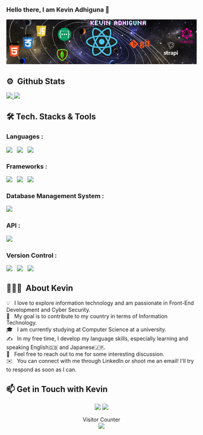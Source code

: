 ### Hello there, I am Kevin Adhiguna 👋

![kevinadhiguna](https://raw.githubusercontent.com/kevinadhiguna/kevinadhiguna/master/assets/kevinadhiguna-v3.png)
<!-- Alternative:
<img src="https://raw.githubusercontent.com/kevinadhiguna/kevinadhiguna/master/assets/kevinadhiguna.png" alt="kevinadhiguna's profile banner" />
-->

## ⚙️ &nbsp;Github Stats

<a href="https://github.com/kevinadhiguna">
  <img height="180em" src="https://github-readme-stats.vercel.app/api?username=kevinadhiguna&show_icons=true&theme=vue-dark&include_all_commits=true&count_private=true" />
  <img height="180em" src="https://github-readme-stats.vercel.app/api/top-langs/?username=kevinadhiguna&layout=compact&theme=vue-dark&hide=shards,shaderlab,hlsl&langs_count=10" />
</a>

## 🛠 Tech. Stacks & Tools

### Languages :
<img src="https://img.shields.io/badge/javascript%20-%23323330.svg?&style=for-the-badge&logo=javascript&logoColor=%23F7DF1E" />&nbsp;&nbsp;
<img src="https://img.shields.io/badge/html5%20-%23E34F26.svg?&style=for-the-badge&logo=html5&logoColor=white" />&nbsp;&nbsp;
<img src="https://img.shields.io/badge/css3%20-%231572B6.svg?&style=for-the-badge&logo=css3&logoColor=white" />&nbsp;&nbsp;
<!-- <img src="https://img.shields.io/badge/python%20-%2314354C.svg?&style=for-the-badge&logo=python&logoColor=white" />&nbsp;&nbsp; -->
<!-- <img src="https://img.shields.io/badge/shell_script%20-%23121011.svg?&style=for-the-badge&logo=gnu-bash&logoColor=white" />&nbsp;&nbsp; -->

### Frameworks :
<img src="https://img.shields.io/badge/react%20-%2320232a.svg?&style=for-the-badge&logo=react&logoColor=%2361DAFB" />&nbsp;&nbsp;
<img src="https://img.shields.io/badge/react_native%20-%2320232a.svg?&style=for-the-badge&logo=react&logoColor=%2361DAFB" />&nbsp;&nbsp;
<img src="https://img.shields.io/badge/strapi%20-%232E7EEA.svg?&style=for-the-badge&logo=strapi&logoColor=white" />&nbsp;&nbsp;

### Database Management System :
<img src ="https://img.shields.io/badge/MongoDB-%234ea94b.svg?&style=for-the-badge&logo=mongodb&logoColor=white" />&nbsp;&nbsp;
<!-- <img src="https://img.shields.io/badge/mysql-%234479A1.svg?&style=for-the-badge&logo=mysql&logoColor=white" />&nbsp;&nbsp; -->

### API :
<img src="https://img.shields.io/badge/graphql%20-%23E10098.svg?&style=for-the-badge&logo=graphql&logoColor=white" />&nbsp;&nbsp;

### Version Control :
<img src="https://img.shields.io/badge/git%20-%23F05033.svg?&style=for-the-badge&logo=git&logoColor=white" />&nbsp;&nbsp;
<img src="https://img.shields.io/badge/github%20-%23121011.svg?&style=for-the-badge&logo=github&logoColor=white" />&nbsp;&nbsp;
<img src="https://img.shields.io/badge/gitlab%20-%23181717.svg?&style=for-the-badge&logo=gitlab&logoColor=white" />&nbsp;&nbsp;

<!-- Former
<img src="https://img.shields.io/badge/react%20-%2361DAFB.svg?&style=for-the-badge&logo=react&logoColor=white" />&nbsp;&nbsp;&nbsp;
<img src="https://img.shields.io/badge/javascript%20-%23F7DF1E.svg?&style=for-the-badge&logo=javascript&logoColor=white" />&nbsp;&nbsp;
<img src="https://img.shields.io/badge/html5%20-%23e34f26.svg?&style=for-the-badge&logo=html5&logoColor=white" />&nbsp;&nbsp;
<img src="https://img.shields.io/badge/css3%20-%231572B6.svg?&style=for-the-badge&logo=css3&logoColor=white" />&nbsp;&nbsp;
<img src="https://img.shields.io/badge/reactnative%20-%2361DAFB.svg?&style=for-the-badge&logo=react&logoColor=white" />&nbsp;&nbsp;&nbsp;
<img src="https://img.shields.io/badge/strapi%20-%23339933.svg?&style=for-the-badge&logo=strapi&logoColor=white" />&nbsp;&nbsp;&nbsp;
<img src="https://img.shields.io/badge/-MongoDB-black?style=flat-square&logo=mongodb&link=https://github.com/kevinadhiguna">&nbsp;&nbsp;
<img src="https://img.shields.io/badge/-GitHub-181717?style=flat-square&logo=github&link=https://github.com/kevinadhiguna">
<br>
-->

## 👨🏻‍💻 &nbsp;About Kevin

💡 &nbsp; I love to explore information technology and am passionate in Front-End Development and Cyber Security. <br />
🎯 &nbsp; My goal is to contribute to my country in terms of Information Technology. <br />
🎓 &nbsp; I am currently studying at Computer Science at a university. <br />
✍️ &nbsp; In my free time, I develop my language skills, especially learning and speaking English🇬🇧 and Japanese🇯🇵. <br />
💬 &nbsp; Feel free to reach out to me for some interesting discussion. <br />
✉️ &nbsp; You can connect with me through LinkedIn or shoot me an email! I'll try to respond as soon as I can. <br />

<!--
<img align="left" alt="Visual Studio Code" width="26px" src="https://raw.githubusercontent.com/github/explore/80688e429a7d4ef2fca1e82350fe8e3517d3494d/topics/visual-studio-code/visual-studio-code.png" />
<img align="left" alt="HTML5" width="26px" src="https://raw.githubusercontent.com/github/explore/80688e429a7d4ef2fca1e82350fe8e3517d3494d/topics/html/html.png" />
<img align="left" alt="CSS3" width="26px" src="https://raw.githubusercontent.com/github/explore/80688e429a7d4ef2fca1e82350fe8e3517d3494d/topics/css/css.png" />
<img align="left" alt="JavaScript" width="26px" src="https://raw.githubusercontent.com/github/explore/80688e429a7d4ef2fca1e82350fe8e3517d3494d/topics/javascript/javascript.png" />
<img align="left" alt="React" width="26px" src="https://raw.githubusercontent.com/github/explore/80688e429a7d4ef2fca1e82350fe8e3517d3494d/topics/react/react.png" />
<img align="left" alt="GraphQL" width="26px" src="https://raw.githubusercontent.com/github/explore/80688e429a7d4ef2fca1e82350fe8e3517d3494d/topics/graphql/graphql.png" />
<img align="left" alt="SQL" width="26px" src="https://raw.githubusercontent.com/github/explore/80688e429a7d4ef2fca1e82350fe8e3517d3494d/topics/sql/sql.png" />
<img align="left" alt="MySQL" width="26px" src="https://raw.githubusercontent.com/github/explore/80688e429a7d4ef2fca1e82350fe8e3517d3494d/topics/mysql/mysql.png" />
<img align="left" alt="MongoDB" width="26px" src="https://raw.githubusercontent.com/github/explore/80688e429a7d4ef2fca1e82350fe8e3517d3494d/topics/mongodb/mongodb.png" />
<img align="left" alt="Git" width="26px" src="https://raw.githubusercontent.com/github/explore/80688e429a7d4ef2fca1e82350fe8e3517d3494d/topics/git/git.png" />
<img align="left" alt="GitHub" width="26px" src="https://raw.githubusercontent.com/github/explore/78df643247d429f6cc873026c0622819ad797942/topics/github/github.png" />
<img align="left" alt="Terminal" width="26px" src="https://raw.githubusercontent.com/github/explore/80688e429a7d4ef2fca1e82350fe8e3517d3494d/topics/terminal/terminal.png" /> 
<br>
<br>
-->

## :mailbox: Get in Touch with Kevin

<p align="center" id="contact">
  <a href= "https://www.linkedin.com/in/kevinadhiguna/"><img src="https://img.icons8.com/dusk/48/000000/linkedin.png"/></a>
  <a href= "mailto:kevin26798@gmail.com"><img src="https://img.icons8.com/dusk/48/000000/gmail.png"/></a>
</p>

<p align="center">
  Visitor Counter<br>
  <img src="https://profile-counter.glitch.me/kevinadhiguna/count.svg" />
</p>

<!--
**kevinadhiguna/kevinadhiguna** is a ✨ _special_ ✨ repository because its `README.md` (this file) appears on your GitHub profile.

Here are some ideas to get you started:

- 🔭 I’m currently working on ...
- 🌱 I’m currently learning ...
- 👯 I’m looking to collaborate on ...
- 🤔 I’m looking for help with ...
- 💬 Ask me about ...
- 📫 How to reach me: ...
- 😄 Pronouns: ...
- ⚡ Fun fact: ...
-->
